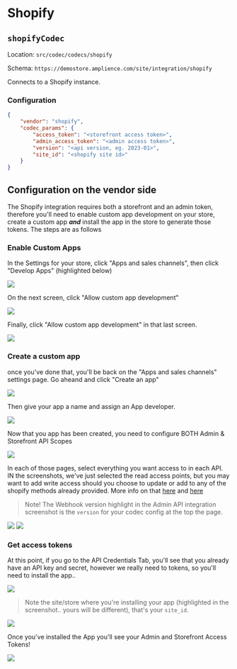 # Shopify

## `shopifyCodec`

Location: `src/codec/codecs/shopify`

Schema: `https://demostore.amplience.com/site/integration/shopify`

Connects to a Shopify instance.

### Configuration

```json
{
	"vendor": "shopify",
	"codec_params": {
		"access_token": "<storefront access token>",
		"admin_access_token": "<admin access token>",
		"version": "<api version, eg. 2023-01>",
		"site_id": "<shopify site id>"
	}
}
```

## Configuration on the vendor side

The Shopify integration requires both a storefront and an admin token, therefore you'll need to enable custom app development on your store, create a custom app **_and_** install the app in the store to generate those tokens. The steps are as follows

### Enable Custom Apps

In the Settings for your store, click "Apps and sales channels", then click "Develop Apps" (highlighted below)

![](../media/shopifyEnableDevApp.png)

On the next screen, click "Allow custom app development"

![](../media/shopifyEnableDevApp2.png)

Finally, click "Allow custom app development" in that last screen.

![](../media/shopifyEnableDevApp3.png)

### Create a custom app

once you've done that, you'll be back on the "Apps and sales channels" settings page. Go aheand and click "Create an app"

![](../media/shopifyA.png)

Then give your app a name and assign an App developer.

![](../media/shopifyB.png)

Now that you app has been created, you need to configure BOTH Admin & Storefront API Scopes

![](../media/shopifyC.png)

In each of those pages, select everything you want access to in each API. IN the screenshots, we've just selected the read access points, but you may want to add write access should you choose to update or add to any of the shopify methods already provided. More info on that [here](../dev/add-integration.md) and [here](../dev/modify-integration.md)

> Note! The Webhook version highlight in the Admin API integration screenshot is the `version` for your codec config at the top the page.

![](../media/shopifyD.png)
![](../media/shopifyE.png)

### Get access tokens

At this point, if you go to the API Credentials Tab, you'll see that you already have an API key and secret, however we really need to tokens, so you'll need to install the app..

![](../media/shopifyF.png)

> Note the site/store where you're installing your app (highlighted in the screenshot.. yours will be different), that's your `site_id`.

![](../media/shopifyG.png)

Once you've installed the App you'll see your Admin and Storefront Access Tokens!

![](../media/shopifyH.png)
